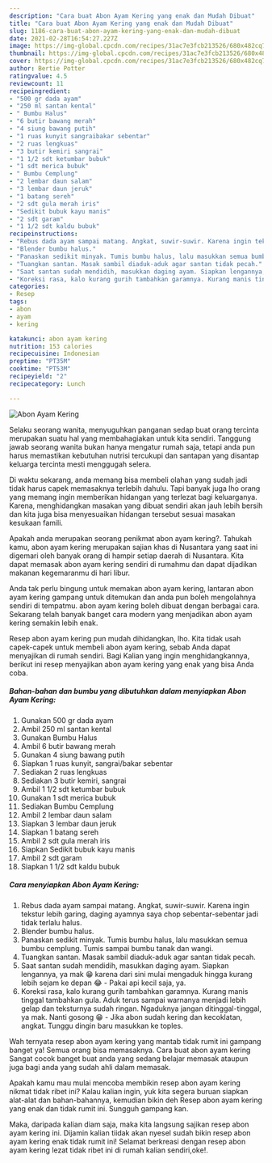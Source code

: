 ```yaml
---
description: "Cara buat Abon Ayam Kering yang enak dan Mudah Dibuat"
title: "Cara buat Abon Ayam Kering yang enak dan Mudah Dibuat"
slug: 1186-cara-buat-abon-ayam-kering-yang-enak-dan-mudah-dibuat
date: 2021-02-28T16:54:27.227Z
image: https://img-global.cpcdn.com/recipes/31ac7e3fcb213526/680x482cq70/abon-ayam-kering-foto-resep-utama.jpg
thumbnail: https://img-global.cpcdn.com/recipes/31ac7e3fcb213526/680x482cq70/abon-ayam-kering-foto-resep-utama.jpg
cover: https://img-global.cpcdn.com/recipes/31ac7e3fcb213526/680x482cq70/abon-ayam-kering-foto-resep-utama.jpg
author: Bertie Potter
ratingvalue: 4.5
reviewcount: 11
recipeingredient:
- "500 gr dada ayam"
- "250 ml santan kental"
- " Bumbu Halus"
- "6 butir bawang merah"
- "4 siung bawang putih"
- "1 ruas kunyit sangraibakar sebentar"
- "2 ruas lengkuas"
- "3 butir kemiri sangrai"
- "1 1/2 sdt ketumbar bubuk"
- "1 sdt merica bubuk"
- " Bumbu Cemplung"
- "2 lembar daun salam"
- "3 lembar daun jeruk"
- "1 batang sereh"
- "2 sdt gula merah iris"
- "Sedikit bubuk kayu manis"
- "2 sdt garam"
- "1 1/2 sdt kaldu bubuk"
recipeinstructions:
- "Rebus dada ayam sampai matang. Angkat, suwir-suwir. Karena ingin tekstur lebih garing, daging ayamnya saya chop sebentar-sebentar jadi tidak terlalu halus."
- "Blender bumbu halus."
- "Panaskan sedikit minyak. Tumis bumbu halus, lalu masukkan semua bumbu cemplung. Tumis sampai bumbu tanak dan wangi."
- "Tuangkan santan. Masak sambil diaduk-aduk agar santan tidak pecah."
- "Saat santan sudah mendidih, masukkan daging ayam. Siapkan lengannya, ya mak 😁 karena dari sini mulai mengaduk hingga kurang lebih sejam ke depan 😂 Pakai api kecil saja, ya."
- "Koreksi rasa, kalo kurang gurih tambahkan garamnya. Kurang manis tinggal tambahkan gula. Aduk terus sampai warnanya menjadi lebih gelap dan teksturnya sudah ringan. Ngaduknya jangan ditinggal-tinggal, ya mak. Nanti gosong 😁  Jika abon sudah kering dan kecoklatan, angkat. Tunggu dingin baru masukkan ke toples."
categories:
- Resep
tags:
- abon
- ayam
- kering

katakunci: abon ayam kering 
nutrition: 153 calories
recipecuisine: Indonesian
preptime: "PT35M"
cooktime: "PT53M"
recipeyield: "2"
recipecategory: Lunch

---
```



![Abon Ayam Kering](https://img-global.cpcdn.com/recipes/31ac7e3fcb213526/680x482cq70/abon-ayam-kering-foto-resep-utama.jpg)

Selaku seorang wanita, menyuguhkan panganan sedap buat orang tercinta merupakan suatu hal yang membahagiakan untuk kita sendiri. Tanggung jawab seorang  wanita bukan hanya mengatur rumah saja, tetapi anda pun harus memastikan kebutuhan nutrisi tercukupi dan santapan yang disantap keluarga tercinta mesti menggugah selera.

Di waktu  sekarang, anda memang bisa membeli olahan yang sudah jadi tidak harus capek memasaknya terlebih dahulu. Tapi banyak juga lho orang yang memang ingin memberikan hidangan yang terlezat bagi keluarganya. Karena, menghidangkan masakan yang dibuat sendiri akan jauh lebih bersih dan kita juga bisa menyesuaikan hidangan tersebut sesuai masakan kesukaan famili. 



Apakah anda merupakan seorang penikmat abon ayam kering?. Tahukah kamu, abon ayam kering merupakan sajian khas di Nusantara yang saat ini digemari oleh banyak orang di hampir setiap daerah di Nusantara. Kita dapat memasak abon ayam kering sendiri di rumahmu dan dapat dijadikan makanan kegemaranmu di hari libur.

Anda tak perlu bingung untuk memakan abon ayam kering, lantaran abon ayam kering gampang untuk ditemukan dan anda pun boleh mengolahnya sendiri di tempatmu. abon ayam kering boleh dibuat dengan berbagai cara. Sekarang telah banyak banget cara modern yang menjadikan abon ayam kering semakin lebih enak.

Resep abon ayam kering pun mudah dihidangkan, lho. Kita tidak usah capek-capek untuk membeli abon ayam kering, sebab Anda dapat menyajikan di rumah sendiri. Bagi Kalian yang ingin menghidangkannya, berikut ini resep menyajikan abon ayam kering yang enak yang bisa Anda coba.

<!--inarticleads1-->

##### Bahan-bahan dan bumbu yang dibutuhkan dalam menyiapkan Abon Ayam Kering:

1. Gunakan 500 gr dada ayam
1. Ambil 250 ml santan kental
1. Gunakan  Bumbu Halus
1. Ambil 6 butir bawang merah
1. Gunakan 4 siung bawang putih
1. Siapkan 1 ruas kunyit, sangrai/bakar sebentar
1. Sediakan 2 ruas lengkuas
1. Sediakan 3 butir kemiri, sangrai
1. Ambil 1 1/2 sdt ketumbar bubuk
1. Gunakan 1 sdt merica bubuk
1. Sediakan  Bumbu Cemplung
1. Ambil 2 lembar daun salam
1. Siapkan 3 lembar daun jeruk
1. Siapkan 1 batang sereh
1. Ambil 2 sdt gula merah iris
1. Siapkan Sedikit bubuk kayu manis
1. Ambil 2 sdt garam
1. Siapkan 1 1/2 sdt kaldu bubuk




<!--inarticleads2-->

##### Cara menyiapkan Abon Ayam Kering:

1. Rebus dada ayam sampai matang. Angkat, suwir-suwir. Karena ingin tekstur lebih garing, daging ayamnya saya chop sebentar-sebentar jadi tidak terlalu halus.
1. Blender bumbu halus.
1. Panaskan sedikit minyak. Tumis bumbu halus, lalu masukkan semua bumbu cemplung. Tumis sampai bumbu tanak dan wangi.
1. Tuangkan santan. Masak sambil diaduk-aduk agar santan tidak pecah.
1. Saat santan sudah mendidih, masukkan daging ayam. Siapkan lengannya, ya mak 😁 karena dari sini mulai mengaduk hingga kurang lebih sejam ke depan 😂 - Pakai api kecil saja, ya.
1. Koreksi rasa, kalo kurang gurih tambahkan garamnya. Kurang manis tinggal tambahkan gula. Aduk terus sampai warnanya menjadi lebih gelap dan teksturnya sudah ringan. Ngaduknya jangan ditinggal-tinggal, ya mak. Nanti gosong 😁  - Jika abon sudah kering dan kecoklatan, angkat. Tunggu dingin baru masukkan ke toples.




Wah ternyata resep abon ayam kering yang mantab tidak rumit ini gampang banget ya! Semua orang bisa memasaknya. Cara buat abon ayam kering Sangat cocok banget buat anda yang sedang belajar memasak ataupun juga bagi anda yang sudah ahli dalam memasak.

Apakah kamu mau mulai mencoba membikin resep abon ayam kering nikmat tidak ribet ini? Kalau kalian ingin, yuk kita segera buruan siapkan alat-alat dan bahan-bahannya, kemudian bikin deh Resep abon ayam kering yang enak dan tidak rumit ini. Sungguh gampang kan. 

Maka, daripada kalian diam saja, maka kita langsung sajikan resep abon ayam kering ini. Dijamin kalian tiidak akan nyesel sudah bikin resep abon ayam kering enak tidak rumit ini! Selamat berkreasi dengan resep abon ayam kering lezat tidak ribet ini di rumah kalian sendiri,oke!.

